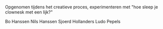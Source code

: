 Opgenomen tijdens het creatieve proces, experimenteren met "hoe sleep je clownesk met een lijk?"

Bo Hanssen
Nils Hanssen
Sjoerd Hollanders
Ludo Pepels  


